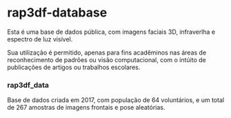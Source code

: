 # rap3df-database

Esta é uma base de dados pública, com imagens faciais 3D, infraverlha e espectro de luz visível.

Sua utilização é permitido, apenas para fins acadêminos nas áreas de reconhecimento de padrões ou visão computacional, 
com o intúito de publicações de artigos ou trabalhos escolares.

### rap3df_data

Base de dados criada em 2017, com população de 64 voluntários, e um total de 267 amostras de imagens frontais e pose aleatórias.
